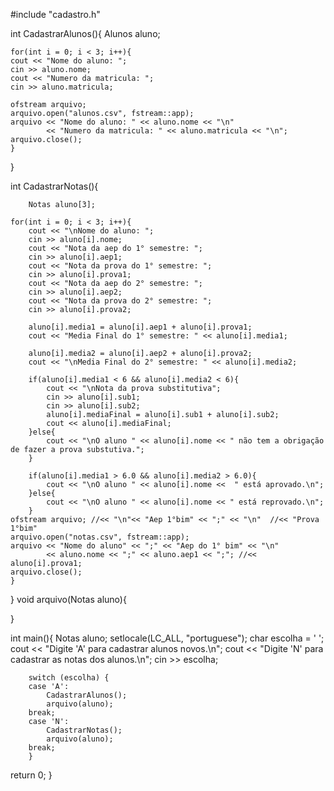 #include "cadastro.h"

int CadastrarAlunos(){
	Alunos aluno;	
	
	for(int i = 0; i < 3; i++){
	cout << "Nome do aluno: ";
	cin >> aluno.nome;
	cout << "Numero da matricula: ";
	cin >> aluno.matricula;
	
	ofstream arquivo;
	arquivo.open("alunos.csv", fstream::app);
	arquivo << "Nome do aluno: " << aluno.nome << "\n"
			<< "Numero da matricula: " << aluno.matricula << "\n";
	arquivo.close();	
	}
}

int CadastrarNotas(){
	
		Notas aluno[3];
	
	for(int i = 0; i < 3; i++){
		cout << "\nNome do aluno: ";
		cin >> aluno[i].nome;
		cout << "Nota da aep do 1° semestre: ";
		cin >> aluno[i].aep1;
		cout << "Nota da prova do 1° semestre: ";
		cin >> aluno[i].prova1;
		cout << "Nota da aep do 2° semestre: ";
		cin >> aluno[i].aep2;
		cout << "Nota da prova do 2° semestre: ";
		cin >> aluno[i].prova2;

		aluno[i].media1 = aluno[i].aep1 + aluno[i].prova1;
		cout << "Media Final do 1° semestre: " << aluno[i].media1;
	
		aluno[i].media2 = aluno[i].aep2 + aluno[i].prova2;
		cout << "\nMedia Final do 2° semestre: " << aluno[i].media2;
		
		if(aluno[i].media1 < 6 && aluno[i].media2 < 6){
			cout << "\nNota da prova substitutiva";
			cin >> aluno[i].sub1;
			cin >> aluno[i].sub2;
			aluno[i].mediaFinal = aluno[i].sub1 + aluno[i].sub2;
			cout << aluno[i].mediaFinal;
		}else{
			cout << "\nO aluno " << aluno[i].nome << " não tem a obrigação de fazer a prova substutiva.";
		}

		if(aluno[i].media1 > 6.0 && aluno[i].media2 > 6.0){
			cout << "\nO aluno " << aluno[i].nome <<  " está aprovado.\n";
		}else{
			cout << "\nO aluno " << aluno[i].nome << " está reprovado.\n";
		}
	ofstream arquivo; //<< "\n"<< "Aep 1°bim" << ";" << "\n"  //<< "Prova 1°bim"
	arquivo.open("notas.csv", fstream::app);
	arquivo << "Nome do aluno" << ";" << "Aep do 1° bim" << "\n"
			<< aluno.nome << ";" << aluno.aep1 << ";"; //<< aluno[i].prova1;
	arquivo.close();
	}
}
void arquivo(Notas aluno){


}

int main(){
	Notas aluno;
	setlocale(LC_ALL, "portuguese");
	char escolha = ' ';
	cout << "Digite 'A' para cadastrar alunos novos.\n";
	cout << "Digite 'N' para cadastrar as notas dos alunos.\n";
	cin >> escolha;
	
		switch (escolha) {
		case 'A':
			CadastrarAlunos();
			arquivo(aluno);
		break;
		case 'N':
			CadastrarNotas();
			arquivo(aluno);
		break;
		}

return 0;
}






